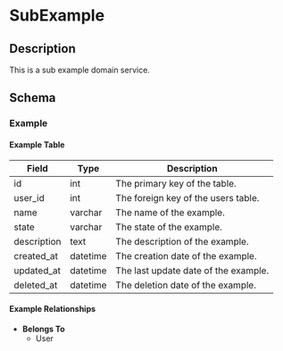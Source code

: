 # SubExample

## Description

This is a sub example domain service.

## Schema

### Example

#### Example Table

| Field       | Type     | Description                          |
|-------------|----------|--------------------------------------|
| id          | int      | The primary key of the table.        |
| user_id     | int      | The foreign key of the users table.  |
| name        | varchar  | The name of the example.             |
| state       | varchar  | The state of the example.            |
| description | text     | The description of the example.      |
| created_at  | datetime | The creation date of the example.    |
| updated_at  | datetime | The last update date of the example. |
| deleted_at  | datetime | The deletion date of the example.    |

#### Example Relationships

- **Belongs To**
  - User
